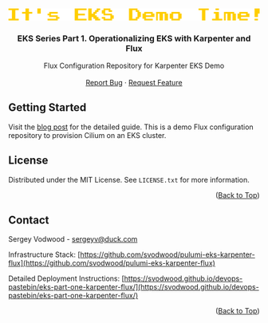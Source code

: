 <a name="readme-top"></a>

<!-- PROJECT LOGO -->
<br />
<div align="center">
  <a href="https://github.com/github_username/repo_name">
    <img src="https://raw.githubusercontent.com/svodwood/assets/main/eks-demo-time.png" alt="Logo">
  </a>
<h3 align="center">EKS Series Part 1. Operationalizing EKS with Karpenter and Flux</h3>

  <p align="center">
    Flux Configuration Repository for Karpenter EKS Demo
    <br />
    <br />
    <a href="https://github.com/svodwood/eks-1-flux-config-repo/issues">Report Bug</a>
    ·
    <a href="https://github.com/svodwood/eks-1-flux-config-repo/issues">Request Feature</a>
  </p>
</div>

<!-- GETTING STARTED -->
## Getting Started

Visit the [blog post](https://svodwood.github.io/devops-pastebin/eks-part-one-karpenter-flux/) for the detailed guide. This is a demo Flux configuration repository to provision Cilium on an EKS cluster.

<!-- LICENSE -->
## License

Distributed under the MIT License. See `LICENSE.txt` for more information.

<p align="right">(<a href="#readme-top">Back to Top</a>)</p>

<!-- CONTACT -->
## Contact

Sergey Vodwood - sergeyv@duck.com

Infrastructure Stack: [https://github.com/svodwood/pulumi-eks-karpenter-flux](https://github.com/svodwood/pulumi-eks-karpenter-flux)

Detailed Deployment Instructions: [https://svodwood.github.io/devops-pastebin/eks-part-one-karpenter-flux/](https://svodwood.github.io/devops-pastebin/eks-part-one-karpenter-flux/)

<p align="right">(<a href="#readme-top">Back to Top</a>)</p>

<!-- MARKDOWN LINKS & IMAGES -->
[Pulumi-url]: https://pulumi.com/
